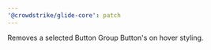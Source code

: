 ```yaml
---
'@crowdstrike/glide-core': patch
---
```


Removes a selected Button Group Button's on hover styling.
